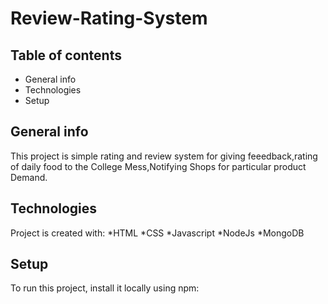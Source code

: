 # Review-Rating-System

## Table of contents
* General info
* Technologies
* Setup

## General info
This project is simple rating and review system for giving feeedback,rating of daily food to the College Mess,Notifying Shops for particular product Demand.
	
## Technologies
Project is created with:
*HTML
*CSS
*Javascript
*NodeJs
*MongoDB

## Setup
To run this project, install it locally using npm:
